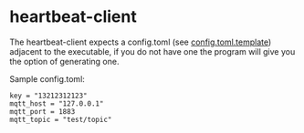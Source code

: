 # heartbeat-client

The heartbeat-client expects a config.toml (see [config.toml.template](config.toml.template)) adjacent to the executable, if you do not have one the program will give you the option of generating one.

Sample config.toml:
```
key = "13212312123"
mqtt_host = "127.0.0.1"
mqtt_port = 1883
mqtt_topic = "test/topic"
```